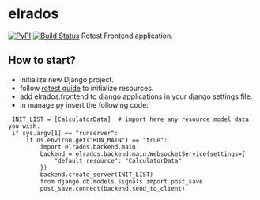 # elrados
[![PyPI](https://badge.fury.io/py/elrados.svg)](https://pypi.python.org/pypi/elrados)
[![Build Status](https://travis-ci.com/IamShobe/elrados.svg?branch=master)](https://travis-ci.com/IamShobe/elrados)
Rotest Frontend application.


## How to start?
  - initialize new Django project.
  - follow [rotest guide](https://github.com/gregoil/rotest) to initialize resources.
  - add elrados.frontend to django applications in your django settings file.
  - in manage.py insert the following code:
   ```
    INIT_LIST = [CalculatorData]  # import here any resource model data you wish.
    if sys.argv[1] == "runserver":
        if os.environ.get("RUN_MAIN") == "true":
            import elrados.backend.main
            backend = elrados.backend.main.WebsocketService(settings={
                "default_resource": "CalculatorData"
            })
            backend.create_server(INIT_LIST)
            from django.db.models.signals import post_save
            post_save.connect(backend.send_to_client)
   ```

